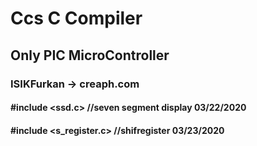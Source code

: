 # Ccs C Compiler
## Only PIC MicroController
### ISIKFurkan ->  creaph.com
#### #include <ssd.c>           //seven segment display 03/22/2020
#### #include <s_register.c>    //shifregister          03/23/2020
